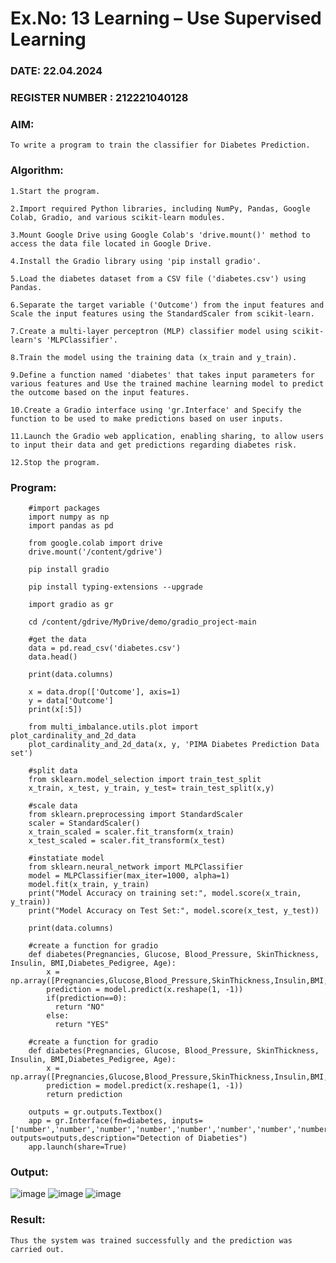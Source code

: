 
# Ex.No: 13 Learning – Use Supervised Learning  
### DATE:   22.04.2024                                                                         
### REGISTER NUMBER : 212221040128

### AIM: 
    To write a program to train the classifier for Diabetes Prediction. 
###  Algorithm:
    1.Start the program.
    
    2.Import required Python libraries, including NumPy, Pandas, Google Colab, Gradio, and various scikit-learn modules.
    
    3.Mount Google Drive using Google Colab's 'drive.mount()' method to access the data file located in Google Drive.
    
    4.Install the Gradio library using 'pip install gradio'.
    
    5.Load the diabetes dataset from a CSV file ('diabetes.csv') using Pandas.
    
    6.Separate the target variable ('Outcome') from the input features and Scale the input features using the StandardScaler from scikit-learn.
    
    7.Create a multi-layer perceptron (MLP) classifier model using scikit-learn's 'MLPClassifier'.
    
    8.Train the model using the training data (x_train and y_train).
    
    9.Define a function named 'diabetes' that takes input parameters for various features and Use the trained machine learning model to predict the outcome based on the input features.
    
    10.Create a Gradio interface using 'gr.Interface' and Specify the function to be used to make predictions based on user inputs.
    
    11.Launch the Gradio web application, enabling sharing, to allow users to input their data and get predictions regarding diabetes risk.
    
    12.Stop the program.
    
### Program:
```
    #import packages
    import numpy as np
    import pandas as pd
    
    from google.colab import drive
    drive.mount('/content/gdrive')
    
    pip install gradio
    
    pip install typing-extensions --upgrade
    
    import gradio as gr
    
    cd /content/gdrive/MyDrive/demo/gradio_project-main
    
    #get the data
    data = pd.read_csv('diabetes.csv')
    data.head()
    
    print(data.columns)
    
    x = data.drop(['Outcome'], axis=1)
    y = data['Outcome']
    print(x[:5])
    
    from multi_imbalance.utils.plot import plot_cardinality_and_2d_data
    plot_cardinality_and_2d_data(x, y, 'PIMA Diabetes Prediction Data set')
    
    #split data
    from sklearn.model_selection import train_test_split
    x_train, x_test, y_train, y_test= train_test_split(x,y)
    
    #scale data
    from sklearn.preprocessing import StandardScaler
    scaler = StandardScaler()
    x_train_scaled = scaler.fit_transform(x_train)
    x_test_scaled = scaler.fit_transform(x_test)
    
    #instatiate model
    from sklearn.neural_network import MLPClassifier
    model = MLPClassifier(max_iter=1000, alpha=1)
    model.fit(x_train, y_train)
    print("Model Accuracy on training set:", model.score(x_train, y_train))
    print("Model Accuracy on Test Set:", model.score(x_test, y_test))
    
    print(data.columns)
    
    #create a function for gradio
    def diabetes(Pregnancies, Glucose, Blood_Pressure, SkinThickness, Insulin, BMI,Diabetes_Pedigree, Age):
        x = np.array([Pregnancies,Glucose,Blood_Pressure,SkinThickness,Insulin,BMI,Diabetes_Pedigree,Age])
        prediction = model.predict(x.reshape(1, -1))
        if(prediction==0):
          return "NO"
        else:
          return "YES"
    
    #create a function for gradio
    def diabetes(Pregnancies, Glucose, Blood_Pressure, SkinThickness, Insulin, BMI,Diabetes_Pedigree, Age):
        x = np.array([Pregnancies,Glucose,Blood_Pressure,SkinThickness,Insulin,BMI,Diabetes_Pedigree,Age])
        prediction = model.predict(x.reshape(1, -1))
        return prediction
    
    outputs = gr.outputs.Textbox()
    app = gr.Interface(fn=diabetes, inputs=['number','number','number','number','number','number','number','number'], outputs=outputs,description="Detection of Diabeties")
    app.launch(share=True)
```
### Output:
![image](https://github.com/AKASHBKUMAR/AI_Lab_2023-24/assets/113763258/246bfeb9-0039-404a-ad50-1e533322b61f)
![image](https://github.com/AKASHBKUMAR/AI_Lab_2023-24/assets/113763258/40ccd967-174a-4e48-ade1-791d8f5ddf63)
![image](https://github.com/AKASHBKUMAR/AI_Lab_2023-24/assets/113763258/361414a1-d8fa-4fe0-a7b7-6cfc96201742)



### Result:
    Thus the system was trained successfully and the prediction was carried out.

